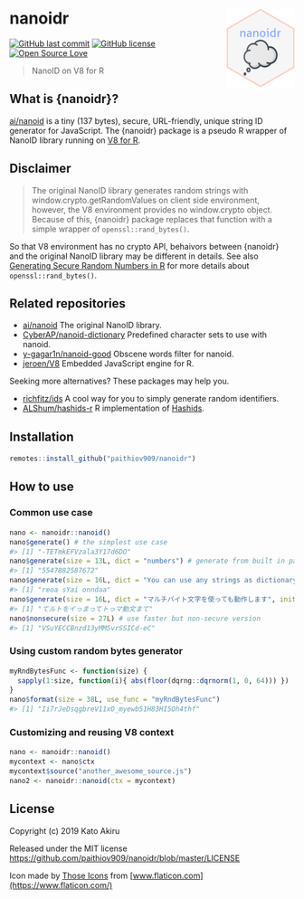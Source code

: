 # nanoidr <img src='man/figures/logo.png' align="right" height="139" />

[![GitHub last commit](https://img.shields.io/github/last-commit/paithiov909/nanoidr)](#) [![GitHub license](https://img.shields.io/github/license/paithiov909/nanoidr)](https://github.com/paithiov909/nanoidr/blob/master/LICENSE) [![Open Source Love](https://badges.frapsoft.com/os/v1/open-source.svg?v=103)](https://github.com/ellerbrock/open-source-badges/)

> NanoID on V8 for R

## What is {nanoidr}?

[ai/nanoid](https://github.com/ai/nanoid) is a tiny (137 bytes), secure, URL-friendly, unique string ID generator for JavaScript. The {nanoidr} package is a pseudo R wrapper of NanoID library running on [V8 for R](https://github.com/jeroen/V8).

## Disclaimer

> The original NanoID library generates random strings with window.crypto.getRandomValues on client side environment, however, the V8 environment provides no window.crypto object. Because of this, {nanoidr} package replaces that function with a simple wrapper of `openssl::rand_bytes()`.

So that V8 environment has no crypto API, behaivors between {nanoidr} and the original NanoID library may be different in details. See also [Generating Secure Random Numbers in R](https://cran.r-project.org/web/packages/openssl/vignettes/secure_rng.html) for more details about `openssl::rand_bytes()`.

## Related repositories

- [ai/nanoid](https://github.com/ai/nanoid) The original NanoID library.
- [CyberAP/nanoid-dictionary](https://github.com/CyberAP/nanoid-dictionary) Predefined character sets to use with nanoid.
- [y-gagar1n/nanoid-good](https://github.com/y-gagar1n/nanoid-good) Obscene words filter for nanoid.
- [jeroen/V8](https://github.com/jeroen/V8) Embedded JavaScript engine for R.

Seeking more alternatives? These packages may help you.

- [richfitz/ids](https://github.com/richfitz/ids) A cool way for you to simply generate random identifiers.
- [ALShum/hashids-r](https://github.com/ALShum/hashids-r)  R implementation of [Hashids](https://hashids.org/r/).

## Installation

``` R
remotes::install_github("paithiov909/nanoidr")
```

## How to use

### Common use case

``` R
nano <- nanoidr::nanoid()
nano$generate() # the simplest use case
#> [1] "-TETmkEFVzala3Y17d6DO"
nano$generate(size = 13L, dict = "numbers") # generate from built in pattern
#> [1] "5547882587672"
nano$generate(size = 16L, dict = "You can use any strings as dictionary!!")
#> [1] "reoa sYai onndaa"
nano$generate(size = 16L, dict = "マルチバイト文字を使っても動作します", init.locales = "ja")
#> [1] "てルトをイっまってトっマ動文まて"
nano$nonsecure(size = 27L) # use faster but non-secure version
#> [1] "VSuYECCBnzd13yMM5vrSSICd-eC"
```

### Using custom random bytes generator

``` R
myRndBytesFunc <- function(size) {
  sapply(1:size, function(i){ abs(floor(dqrng::dqrnorm(1, 0, 64))) })
}
nano$format(size = 38L, use_func = "myRndBytesFunc")
#> [1] "Ii7rJeDsqgbreV11xO_myewb51H83HI5Oh4thf"
```

### Customizing and reusing V8 context

``` R
nano <- nanoidr::nanoid()
mycontext <- nano$ctx
mycontext$source("another_awesome_source.js")
nano2 <- nanoidr::nanoid(ctx = mycontext)
```

## License

Copyright (c) 2019 Kato Akiru

Released under the MIT license https://github.com/paithiov909/nanoidr/blob/master/LICENSE

Icon made by [Those Icons](https://www.flaticon.com/authors/those-icons) from [www.flaticon.com](https://www.flaticon.com/)



